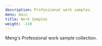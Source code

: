 ```yaml
---
description: Professional work samples.
menu: main
title: Work Samples
weight: -210
---
```


Meng's Professional work sample collection.